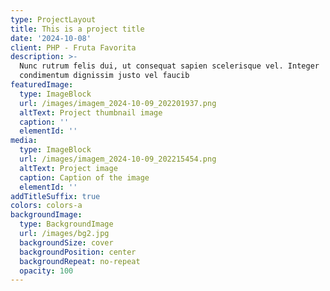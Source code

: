 ```yaml
---
type: ProjectLayout
title: This is a project title
date: '2024-10-08'
client: PHP - Fruta Favorita
description: >-
  Nunc rutrum felis dui, ut consequat sapien scelerisque vel. Integer
  condimentum dignissim justo vel faucib
featuredImage:
  type: ImageBlock
  url: /images/imagem_2024-10-09_202201937.png
  altText: Project thumbnail image
  caption: ''
  elementId: ''
media:
  type: ImageBlock
  url: /images/imagem_2024-10-09_202215454.png
  altText: Project image
  caption: Caption of the image
  elementId: ''
addTitleSuffix: true
colors: colors-a
backgroundImage:
  type: BackgroundImage
  url: /images/bg2.jpg
  backgroundSize: cover
  backgroundPosition: center
  backgroundRepeat: no-repeat
  opacity: 100
---
```

